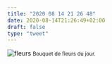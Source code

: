 ```yaml
---
title: "2020 08 14 21 26 48"
date: 2020-08-14T21:26:49+02:00
draft: false
type: "tweet"
---
```

![fleurs](/img/IMG_1253.jpg)
<small>Bouquet de fleurs du jour.</small>
